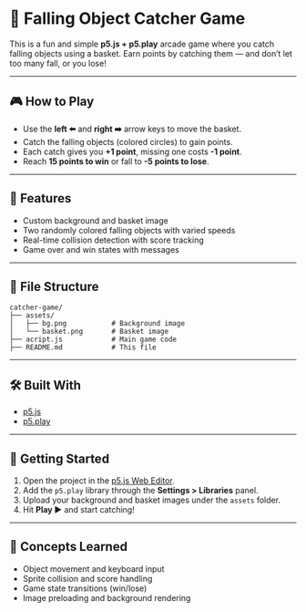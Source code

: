 # 🧺 Falling Object Catcher Game

This is a fun and simple **p5.js + p5.play** arcade game where you catch falling objects using a basket. Earn points by catching them — and don’t let too many fall, or you lose!

---

## 🎮 How to Play

* Use the **left ⬅️** and **right ➡️** arrow keys to move the basket.
* Catch the falling objects (colored circles) to gain points.
* Each catch gives you **+1 point**, missing one costs **-1 point**.
* Reach **15 points to win** or fall to **-5 points to lose**.

---

## 🌟 Features

* Custom background and basket image
* Two randomly colored falling objects with varied speeds
* Real-time collision detection with score tracking
* Game over and win states with messages

---

## 📁 File Structure

```
catcher-game/
├── assets/
│   ├── bg.png           # Background image
│   └── basket.png       # Basket image
├── acript.js            # Main game code
├── README.md            # This file
```

---

## 🛠️ Built With

* [p5.js](https://p5js.org/)
* [p5.play](https://molleindustria.github.io/p5.play/)

---

## 🚀 Getting Started

1. Open the project in the [p5.js Web Editor](https://editor.p5js.org/).
2. Add the `p5.play` library through the **Settings > Libraries** panel.
3. Upload your background and basket images under the `assets` folder.
4. Hit **Play ▶** and start catching!

---

## 🧠 Concepts Learned

* Object movement and keyboard input
* Sprite collision and score handling
* Game state transitions (win/lose)
* Image preloading and background rendering